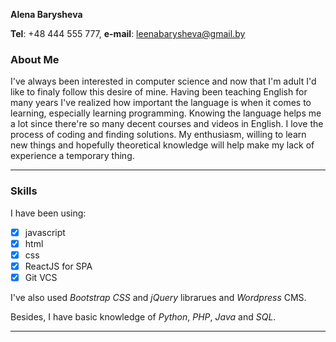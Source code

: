 __Alena Barysheva__

__Tel__: +48 444 555 777, __e-mail__: leenabarysheva@gmail.by

### __About Me__
I've always been interested in computer science and now that I'm adult I'd like to finaly follow this desire of mine.
Having been teaching English for many years I've realized how important the language is when it comes to learning, especially learning programming. Knowing the language helps me a lot since there're so many decent courses and videos in English. I love the process of coding and finding solutions. My enthusiasm, willing to learn new things and hopefully theoretical knowledge will help make my lack of experience a temporary thing.

---

### __Skills__
I have been using:

+ [x] javascript 
+ [x] html 
+ [x] css 
+ [x] ReactJS for SPA
+ [x] Git VCS

I've also used *Bootstrap CSS* and *jQuery* librarues and *Wordpress* CMS.

Besides, I have basic knowledge of *Python*, *PHP*, *Java* and *SQL*.

---
